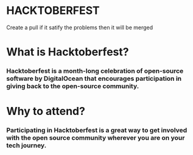 # HACKTOBERFEST
Create a pull if it satify the problems then it will be merged
# What is Hacktoberfest?
### Hacktoberfest is a month-long celebration of open-source software by DigitalOcean that encourages participation in giving back to the open-source community.

# Why to attend?
### Participating in Hacktoberfest is a great way to get involved with the open source community wherever you are on your tech journey.
